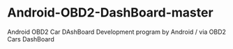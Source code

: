# Android-OBD2-DashBoard-master
Android OBD2 Car DAshBoard
Development program by Android /
via OBD2
Cars DashBoard
